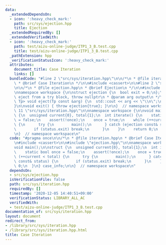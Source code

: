 ```yaml
---
data:
  _extendedDependsOn:
  - icon: ':heavy_check_mark:'
    path: src/sys/ejection.hpp
    title: Ejection
  _extendedRequiredBy: []
  _extendedVerifiedWith:
  - icon: ':heavy_check_mark:'
    path: test/aizu-online-judge/ITP1_3_B.test.cpp
    title: test/aizu-online-judge/ITP1_3_B.test.cpp
  _pathExtension: hpp
  _verificationStatusIcon: ':heavy_check_mark:'
  attributes:
    document_title: Case Iteration
    links: []
  bundledCode: "#line 2 \"src/sys/iteration.hpp\"\n\n/*\n * @file iteration.hpp\n\
    \ * @brief Case Iteration\n */\n\n#include <cassert>\n\n#line 2 \"src/sys/ejection.hpp\"\
    \n\n/*\n * @file ejection.hpp\n * @brief Ejection\n */\n\n#include <iostream>\n\
    \nnamespace workspace {\n\nstruct ejection {\n  bool exit = 0;\n};\n\n/*\n * @brief\
    \ eject from a try block, throw nullptr\n * @param arg output\n */\ntemplate <class\
    \ Tp> void eject(Tp const &arg) {\n  std::cout << arg << \"\\n\";\n  throw ejection{};\n\
    }\n\nvoid exit() { throw ejection{true}; }\n\n}  // namespace workspace\n#line\
    \ 11 \"src/sys/iteration.hpp\"\n\nnamespace workspace {\n\nvoid main();\n\nstruct\
    \ {\n  unsigned current{0}, total{1};\n  int iterate() {\n    static bool once\
    \ = false;\n    assert(!once);\n    once = true;\n    while (++current < total)\
    \ {\n      try {\n        main();\n      } catch (ejection const& status) {\n\
    \        if (status.exit) break;\n      }\n    }\n    return 0;\n  }\n} case_info;\n\
    \n}  // namespace workspace\n"
  code: "#pragma once\n\n/*\n * @file iteration.hpp\n * @brief Case Iteration\n */\n\
    \n#include <cassert>\n\n#include \"ejection.hpp\"\n\nnamespace workspace {\n\n\
    void main();\n\nstruct {\n  unsigned current{0}, total{1};\n  int iterate() {\n\
    \    static bool once = false;\n    assert(!once);\n    once = true;\n    while\
    \ (++current < total) {\n      try {\n        main();\n      } catch (ejection\
    \ const& status) {\n        if (status.exit) break;\n      }\n    }\n    return\
    \ 0;\n  }\n} case_info;\n\n}  // namespace workspace\n"
  dependsOn:
  - src/sys/ejection.hpp
  isVerificationFile: false
  path: src/sys/iteration.hpp
  requiredBy: []
  timestamp: '2020-12-05 14:40:51+09:00'
  verificationStatus: LIBRARY_ALL_AC
  verifiedWith:
  - test/aizu-online-judge/ITP1_3_B.test.cpp
documentation_of: src/sys/iteration.hpp
layout: document
redirect_from:
- /library/src/sys/iteration.hpp
- /library/src/sys/iteration.hpp.html
title: Case Iteration
---
```

